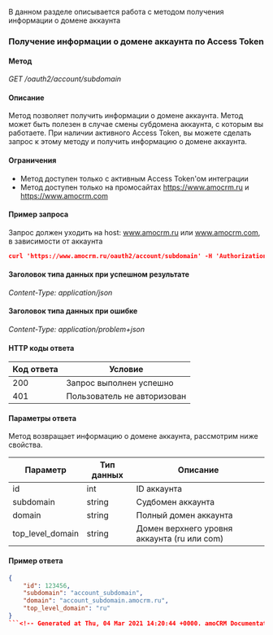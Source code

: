 
В данном разделе описывается работа с методом получения информации о домене аккаунта


<a name="account-domain-info"></a>

### Получение информации о домене аккаунта по Access Token 
#### Метод<br>
*GET /oauth2/account/subdomain*<br>  
#### Описание<br>
Метод позволяет получить информации о домене аккаунта.
Метод может быть полезен в случае смены субдомена аккаунта, с которым вы работаете. При наличии активного Access Token, вы можете сделать запрос к этому методу и получить информацию о домене аккаунта.  
#### Ограничения<br>
*   Метод доступен только с активным Access Token'ом интеграции
*   Метод доступен только на промосайтах https://www.amocrm.ru и https://www.amocrm.com    
#### Пример запроса<br>
Запрос должен уходить на host: www.amocrm.ru или www.amocrm.com, в зависимости от аккаунта

```json
curl 'https://www.amocrm.ru/oauth2/account/subdomain' -H 'Authorization: Bearer {access_token}'
```
#### Заголовок типа данных при успешном результате<br>
*Content-Type: application/json*<br>
#### Заголовок типа данных при ошибке<br>
*Content-Type: application/problem+json*
#### HTTP коды ответа

| Код ответа | Условие |
|------------|---------|    
| 200 | Запрос выполнен успешно | 
| 401 | Пользователь не авторизован | 

#### Параметры ответа<br>
Метод возвращает информацию о домене аккаунта, рассмотрим ниже свойства.

| Параметр | Тип данных | Описание |
|----------|------------|----------|
|id|int|ID аккаунта|  
|subdomain|string|Судбомен аккаунта|  
|domain|string|Полный домен аккаунта|  
|top_level_domain|string|Домен верхнего уровня аккаунта (ru или com)|  

#### Пример ответа<br>
```json
{
    "id": 123456,
    "subdomain": "account_subdomain",
    "domain": "account_subdomain.amocrm.ru",
    "top_level_domain": "ru"
}
```<!-- Generated at Thu, 04 Mar 2021 14:20:44 +0000. amoCRM Documentation Generator -->